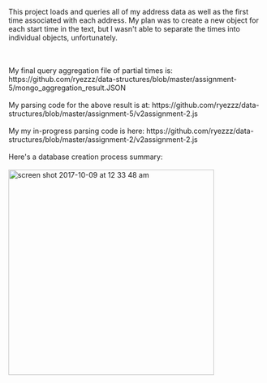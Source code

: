 This project loads and queries all of my address data as well as the first time associated with each address. My plan was to create a new object for each start time in the text, but I wasn't able to separate the times into individual objects, unfortunately.


<br>
<br>
My final query aggregation file of partial times is: https://github.com/ryezzz/data-structures/blob/master/assignment-5/mongo_aggregation_result.JSON 
<br>
<br>
My parsing code for the above result is at:
https://github.com/ryezzz/data-structures/blob/master/assignment-5/v2assignment-2.js
<br>
<br>
My my in-progress parsing code is here:
https://github.com/ryezzz/data-structures/blob/master/assignment-2/v2assignment-2.js
<br>
<br>
Here's a database creation process summary:
<br>
<br>
<img width="405" alt="screen shot 2017-10-09 at 12 33 48 am" src="https://user-images.githubusercontent.com/15457713/31325416-e2bf2234-ac8a-11e7-89b4-ef8ca83816d4.png">


